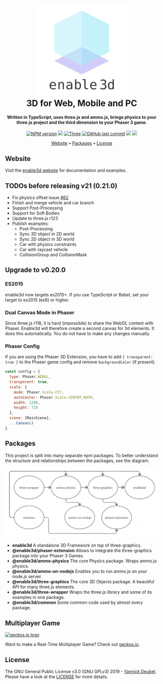 <h1 align="center">
  <a href="https://github.com/enable3d/enable3d#readme"><img src="readme/enable3d-logo-square.png" alt="enable3d logo" width="300"></a>
  <br>
  3D for Web, Mobile and PC
  <br>
</h1>

<h4 align="center">
Written in TypeScript, uses three.js and ammo.js, brings physics to your three.js project and the third dimension to your Phaser 3 game.</h4>

<p align="center">  
  <a href="https://www.npmjs.com/search?q=enable3d"><img src="https://img.shields.io/npm/v/@enable3d/phaser-extension?style=flat-square" alt="NPM version"></a>
  <a href="https://github.com/enable3d/enable3d/actions?query=workflow%3ACI"><img src="https://img.shields.io/github/workflow/status/yandeu/enable3d/CI/master?label=github%20build&logo=github&style=flat-square"></a>
  <a href="https://github.com/mrdoob/three.js/"><img src="https://img.shields.io/badge/three-r123-blue.svg?style=flat-square" alt="Three"></a>
  <a href="https://github.com/enable3d/enable3d/commits/master"><img src="https://img.shields.io/github/last-commit/yandeu/enable3d.svg?style=flat-square" alt="GitHub last commit"></a>
  <a href="https://github.com/prettier/prettier" alt="code style: prettier"><img src="https://img.shields.io/badge/code_style-prettier-ff69b4.svg?style=flat-square"></a>
  <a href="https://www.typescriptlang.org/"><img src="https://img.shields.io/badge/built%20with-TypeScript-blue?style=flat-square"></a>
</p>

<p align="center">
  <a href="#website">Website</a> •
  <a href="#packages">Packages</a> •
  <a href="#license">License</a>
</p>

## Website

Visit the [enable3d website](https://enable3d.io) for documentation and examples.

## TODOs before releasing v21 (0.21.0)

- Fix physics offset issue [#62](https://github.com/enable3d/enable3d/issues/62)
- Finish and merge vehicle and car branch
- Support Post-Processing
- Support for Soft Bodies
- Update to three.js r123
- Publish examples:
  - Post-Processing
  - Sync 3D object in 2D world
  - Sync 2D object in 3D world
  - Car with physics constraints
  - Car with raycast vehicle
  - CollisionGroup and CollisionMask

## Upgrade to v0.20.0

### ES2015

enable3d now targets es2015+. If you use TypeScript or Babel, set your target to es2015 (es6) or higher.

### Dual Canvas Mode in Phaser

Since three.js r118, it is hard (impossible) to share the WebGL context with Phaser. Enable3d will therefore create a second canvas for 3d elements. It does this automatically. You do not have to make any changes manually.

### Phaser Config

If you are using the Phaser 3D Extension, you have to add `{ transparent: true }` to the Phaser game config and remove `backgroundColor` (if present).

```js
const config = {
  type: Phaser.WEBGL,
  transparent: true,
  scale: {
    mode: Phaser.Scale.FIT,
    autoCenter: Phaser.Scale.CENTER_BOTH,
    width: 1280,
    height: 720
  },
  scene: [MainScene],
  ...Canvas()
}
```

## Packages

This project is split into many separate npm packages. To better understand the structure and relationships between the packages, see the diagram.

![creately-diagram](/readme/creately-diagram.png)

- **enable3d** A standalone 3D Framework on top of three-graphics.
- **@enable3d/phaser-extension** Allows to integrate the three-graphics package into your Phaser 3 Games.
- **@enable3d/ammo-physics** The core Physics package. Wraps ammo.js physics.
- **@enable3d/ammo-on-nodejs** Enables you to run ammo.js on your node.js server.
- **@enable3d/three-graphics** The core 3D Objects package. A beautiful API for many three.js elements.
- **@enable3d/three-wrapper** Wraps the three.js library and some of its examples in one package.
- **@enable3d/common** Some common code used by almost every package.

## Multiplayer Game

<a href="http://geckos.io">
  <img src="https://raw.githubusercontent.com/geckosio/geckos.io/master/readme/logo-256.png" alt="geckos.io logo" width="128">
</a>

Want to make a Real-Time Multiplayer Game? Check out [geckos.io](http://geckos.io).

## License

The GNU General Public License v3.0 (GNU GPLv3) 2019 - [Yannick Deubel](https://github.com/yandeu). Please have a look at the [LICENSE](LICENSE) for more details.
